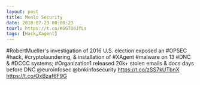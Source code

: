 ```yaml
---
layout: post
title: Menlo Security
date: 2018-07-23 00:00:23
tourl: https://t.co/KGGTO8JfLs
tags: [Hack,Xagent]
---
```

#RobertMueller's investigation of 2016 U.S. election exposed an #OPSEC #hack, #cryptolaundering, &amp; installation of #XAgent #malware on 13 #DNC &amp; #DCCC systems; #Organization1 released 20k+ stolen emails &amp; docs days before DNC @euroinfosec @bnkinfosecurity https://t.co/zSS7kUTbnX https://t.co/OxBzaf6F9G
